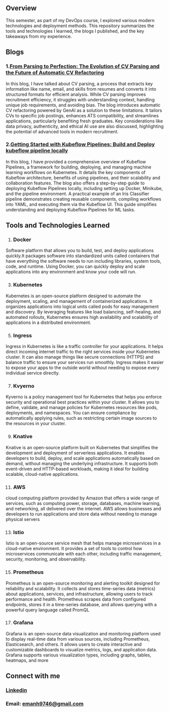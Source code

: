 ## Overview 

This semester, as part of my DevOps course, I explored various modern technologies and deployment methods. This repository summarizes the tools and technologies I learned, the blogs I published, and the key takeaways from my experience.

## Blogs
### 1.[From Parsing to Perfection: The Evolution of CV Parsing and the Future of Automatic CV Refactoring](https://medium.com/@emanh9746/from-parsing-to-perfection-the-evolution-of-cv-parsing-and-the-future-of-automatic-cv-refactoring-33d40abdadd0)
In this blog, I have talked about CV parsing, a process that extracts key information like name, email, and skills from resumes and converts it into structured formats for efficient analysis. While CV parsing improves recruitment efficiency, it struggles with understanding context, handling unique job requirements, and avoiding bias. The blog introduces automatic CV refactoring powered by GenAI as a solution to these limitations. It tailors CVs to specific job postings, enhances ATS compatibility, and streamlines applications, particularly benefiting fresh graduates. Key considerations like data privacy, authenticity, and ethical AI use are also discussed, highlighting the potential of advanced tools in modern recruitment.

### 2.[Getting Started with Kubeflow Pipelines: Build and Deploy kubeflow pipeline locally](https://medium.com/@emanh9746/getting-started-with-kubeflow-pipelines-build-and-deploy-kubeflow-pipeline-locally-0a1ecc548c21)
In this blog, I have provided a comprehensive overview of Kubeflow Pipelines, a framework for building, deploying, and managing machine learning workflows on Kubernetes. It details the key components of Kubeflow architecture, benefits of using pipelines, and their scalability and collaboration features. The blog also offers a step-by-step guide to deploying Kubeflow Pipelines locally, including setting up Docker, Minikube, and the pipeline environment. A practical example of an Iris Classifier pipeline demonstrates creating reusable components, compiling workflows into YAML, and executing them via the Kubeflow UI. This guide simplifies understanding and deploying Kubeflow Pipelines for ML tasks.

## Tools and Technologies Learned 

1. ### Docker
   
Software platform that allows you to build, test, and deploy applications quickly.It packages software into standardized units called containers that have everything the software needs to run including libraries, system tools, code, and runtime. Using Docker, you can quickly deploy and scale applications into any environment and know your code will run.

3. ### Kubernetes
   
Kubernetes is an open-source platform designed to automate the deployment, scaling, and management of containerized applications. It organizes applications into logical units called pods for easy management and discovery. By leveraging features like load balancing, self-healing, and automated rollouts, Kubernetes ensures high availability and scalability of applications in a distributed environment.

5. ### Ingress
   
Ingress in Kubernetes is like a traffic controller for your applications. It helps direct incoming internet traffic to the right services inside your Kubernetes cluster. It can also manage things like secure connections (HTTPS) and balance traffic to ensure your services run smoothly. Ingress makes it easier to expose your apps to the outside world without needing to expose every individual service directly.

7. ### Kvyerno
   
Kyverno is a policy management tool for Kubernetes that helps you enforce security and operational best practices within your cluster. It allows you to define, validate, and manage policies for Kubernetes resources like pods, deployments, and namespaces. You can ensure compliance by automatically applying rules, such as restricting certain image sources to the resources in your cluster.

9. ### Knative
    
Knative is an open-source platform built on Kubernetes that simplifies the development and deployment of serverless applications. It enables developers to build, deploy, and scale applications automatically based on demand, without managing the underlying infrastructure.
It supports both event-driven and HTTP-based workloads, making it ideal for building scalable, cloud-native applications.

11. ### AWS
    
cloud computing platform provided by Amazon that offers a wide range of services, such as computing power, storage, databases, machine learning, and networking, all delivered over the internet. AWS allows businesses and developers to run applications and store data without needing to manage physical servers

13. ### Istio
    
Istio is an open-source service mesh that helps manage microservices in a cloud-native environment. It provides a set of tools to control how microservices communicate with each other, including traffic management, security, monitoring, and observability.

15. ### Prometheus
    
Prometheus is an open-source monitoring and alerting toolkit designed for reliability and scalability. It collects and stores time-series data (metrics) about applications, services, and infrastructure, allowing users to track performance and health. Prometheus scrapes data from configured endpoints, stores it in a time-series database, and allows querying with a powerful query language called PromQL

17. ### Grafana
    
Grafana is an open-source data visualization and monitoring platform used to display real-time data from various sources, including Prometheus, Elasticsearch, and others. It allows users to create interactive and customizable dashboards to visualize metrics, logs, and application data. Grafana supports various visualization types, including graphs, tables, heatmaps, and more


## Connect with  me

### [Linkedin](https://www.linkedin.com/in/emanhassan01/)

### Email: emanh9746@gmail.com 

   

